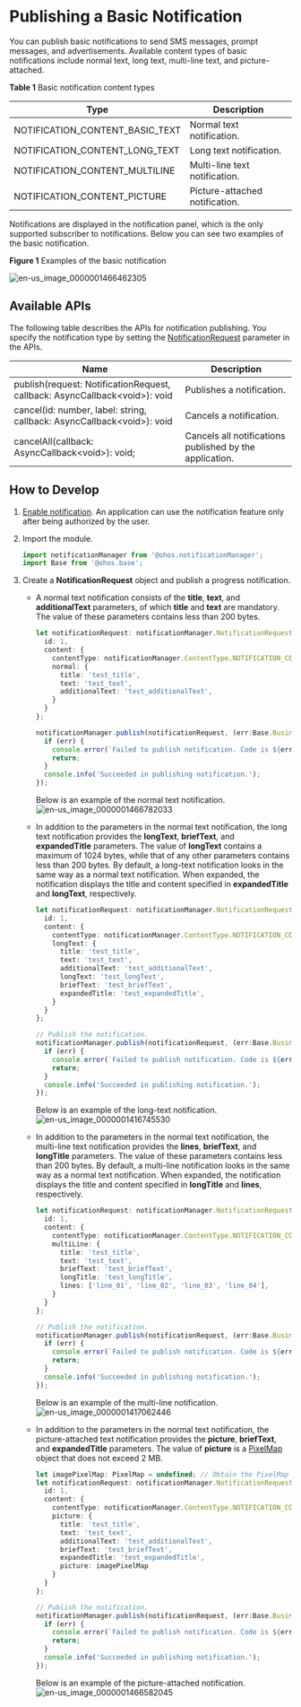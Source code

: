 # Publishing a Basic Notification


You can publish basic notifications to send SMS messages, prompt messages, and advertisements. Available content types of basic notifications include normal text, long text, multi-line text, and picture-attached.

**Table 1** Basic notification content types

| Type| Description|
| -------- | -------- |
| NOTIFICATION_CONTENT_BASIC_TEXT | Normal text notification.|
| NOTIFICATION_CONTENT_LONG_TEXT | Long text notification.|
| NOTIFICATION_CONTENT_MULTILINE | Multi-line text notification.|
| NOTIFICATION_CONTENT_PICTURE | Picture-attached notification.|

Notifications are displayed in the notification panel, which is the only supported subscriber to notifications. Below you can see two examples of the basic notification.

**Figure 1** Examples of the basic notification

![en-us_image_0000001466462305](figures/en-us_image_0000001466462305.png)


## Available APIs

The following table describes the APIs for notification publishing. You specify the notification type by setting the [NotificationRequest](../reference/apis/js-apis-inner-notification-notificationRequest.md#notificationrequest) parameter in the APIs.

| Name| Description|
| -------- | -------- |
| publish(request: NotificationRequest, callback: AsyncCallback&lt;void&gt;): void | Publishes a notification.                |
| cancel(id: number, label: string, callback: AsyncCallback&lt;void&gt;): void | Cancels a notification.          |
| cancelAll(callback: AsyncCallback&lt;void&gt;): void; | Cancels all notifications published by the application.|


## How to Develop

1. [Enable notification](notification-enable.md). An application can use the notification feature only after being authorized by the user.

2. Import the module.
   
   ```ts
   import notificationManager from '@ohos.notificationManager';
   import Base from '@ohos.base';
   ```

3. Create a **NotificationRequest** object and publish a progress notification.
   - A normal text notification consists of the **title**, **text**, and **additionalText** parameters, of which **title** and **text** are mandatory. The value of these parameters contains less than 200 bytes.
     
      ```ts
      let notificationRequest: notificationManager.NotificationRequest = {
        id: 1,
        content: {
          contentType: notificationManager.ContentType.NOTIFICATION_CONTENT_BASIC_TEXT, // Basic notification
          normal: {
            title: 'test_title',
            text: 'test_text',
            additionalText: 'test_additionalText',
          }
        }
      };
      
      notificationManager.publish(notificationRequest, (err:Base.BusinessError) => {
        if (err) {
          console.error(`Failed to publish notification. Code is ${err.code}, message is ${err.message}`);
          return;
        }
        console.info('Succeeded in publishing notification.');
      });
      ```

      Below is an example of the normal text notification. 
     ![en-us_image_0000001466782033](figures/en-us_image_0000001466782033.png)
   - In addition to the parameters in the normal text notification, the long text notification provides the **longText**, **briefText**, and **expandedTitle** parameters. The value of **longText** contains a maximum of 1024 bytes, while that of any other parameters contains less than 200 bytes. By default, a long-text notification looks in the same way as a normal text notification. When expanded, the notification displays the title and content specified in **expandedTitle** and **longText**, respectively.
     
      ```ts
      let notificationRequest: notificationManager.NotificationRequest = {
        id: 1,
        content: {
          contentType: notificationManager.ContentType.NOTIFICATION_CONTENT_LONG_TEXT, // Long-text notification
          longText: {
            title: 'test_title',
            text: 'test_text',
            additionalText: 'test_additionalText',
            longText: 'test_longText',
            briefText: 'test_briefText',
            expandedTitle: 'test_expandedTitle',
          }
        }
      };
      
      // Publish the notification.
      notificationManager.publish(notificationRequest, (err:Base.BusinessError) => {
        if (err) {
          console.error(`Failed to publish notification. Code is ${err.code}, message is ${err.message}`);
          return;
        }
        console.info('Succeeded in publishing notification.');
      });
      ```
   
      Below is an example of the long-text notification. 
     ![en-us_image_0000001416745530](figures/en-us_image_0000001416745530.png)
   - In addition to the parameters in the normal text notification, the multi-line text notification provides the **lines**, **briefText**, and **longTitle** parameters. The value of these parameters contains less than 200 bytes. By default, a multi-line notification looks in the same way as a normal text notification. When expanded, the notification displays the title and content specified in **longTitle** and **lines**, respectively.
     
      ```ts
      let notificationRequest: notificationManager.NotificationRequest = {
        id: 1,
        content: {
          contentType: notificationManager.ContentType.NOTIFICATION_CONTENT_MULTILINE, // Multi-line text notification
          multiLine: {
            title: 'test_title',
            text: 'test_text',
            briefText: 'test_briefText',
            longTitle: 'test_longTitle',
            lines: ['line_01', 'line_02', 'line_03', 'line_04'],
          }
        }
      };
      
      // Publish the notification.
      notificationManager.publish(notificationRequest, (err:Base.BusinessError) => {
        if (err) {
          console.error(`Failed to publish notification. Code is ${err.code}, message is ${err.message}`);
          return;
        }
        console.info('Succeeded in publishing notification.');
      });
      ```
   
      Below is an example of the multi-line notification. 
     ![en-us_image_0000001417062446](figures/en-us_image_0000001417062446.png)
   - In addition to the parameters in the normal text notification, the picture-attached text notification provides the **picture**, **briefText**, and **expandedTitle** parameters. The value of **picture** is a [PixelMap](../reference/apis/js-apis-image.md#pixelmap7) object that does not exceed 2 MB.
     
      ```ts
      let imagePixelMap: PixelMap = undefined; // Obtain the PixelMap information.
      let notificationRequest: notificationManager.NotificationRequest = {
        id: 1,
        content: {
          contentType: notificationManager.ContentType.NOTIFICATION_CONTENT_PICTURE,
          picture: {
            title: 'test_title',
            text: 'test_text',
            additionalText: 'test_additionalText',
            briefText: 'test_briefText',
            expandedTitle: 'test_expandedTitle',
            picture: imagePixelMap
          }
        }
      };
      
      // Publish the notification.
      notificationManager.publish(notificationRequest, (err:Base.BusinessError) => {
        if (err) {
          console.error(`Failed to publish notification. Code is ${err.code}, message is ${err.message}`);
          return;
        }
        console.info('Succeeded in publishing notification.');
      });
      ```
   
      Below is an example of the picture-attached notification. 
     ![en-us_image_0000001466582045](figures/en-us_image_0000001466582045.png)
